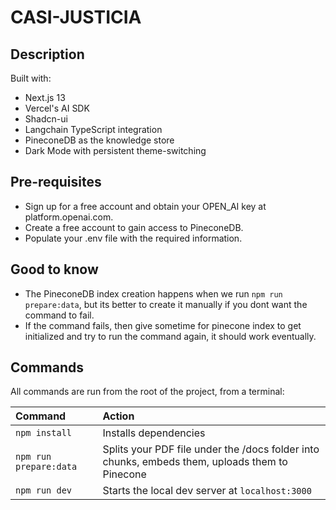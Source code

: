 # CASI-JUSTICIA


## Description
Built with:
- Next.js 13
- Vercel's AI SDK
- Shadcn-ui
- Langchain TypeScript integration
- PineconeDB as the knowledge store
- Dark Mode with persistent theme-switching


##  Pre-requisites
- Sign up for a free account and obtain your OPEN_AI key at platform.openai.com.
- Create a free account to gain access to PineconeDB.
- Populate your .env file with the required information.


##  Good to know
- The PineconeDB index creation happens when we run `npm run prepare:data`, but its better to create it manually if you dont want the command to fail.
- If the command fails, then give sometime for pinecone index to get initialized and try to run the command again, it should work eventually.


##  Commands
All commands are run from the root of the project, from a terminal:

| Command               | Action                                          |
| :-------------------- | :-----------------------------------------------|
| `npm install`         | Installs dependencies                           |
| `npm run prepare:data`| Splits your PDF file under the /docs folder into chunks, embeds them, uploads them to Pinecone|
| `npm run dev`         | Starts the local dev server at `localhost:3000` |